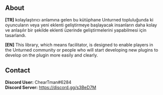 ## About

**[TR]** kolaylaştırıcı anlamına gelen bu kütüphane Unturned topluluğunda ki oyuncuların veya yeni eklenti geliştirmeye başlayacak insanların daha kolay ve anlaşılır bir şekilde eklenti üzerinde geliştirmelerini yapabilmesi için tasarlandı.

**[EN]** This library, which means facilitator, is designed to enable players in the Unturned community or people who will start developing new plugins to develop on the plugin more easily and clearly.

## **Contact**

**Discord User:** ChearTman#6284<br>
**Discord Server:** https://discord.gg/s3BeD7M
